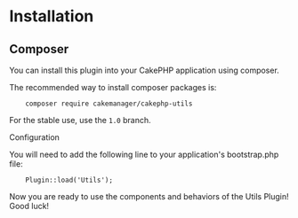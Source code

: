 Installation
============

Composer
--------

You can install this plugin into your CakePHP application using composer.

The recommended way to install composer packages is:

        composer require cakemanager/cakephp-utils

For the stable use, use the `1.0` branch.

Configuration

You will need to add the following line to your application's bootstrap.php file:

        Plugin::load('Utils');

Now you are ready to use the components and behaviors of the Utils Plugin! Good luck!